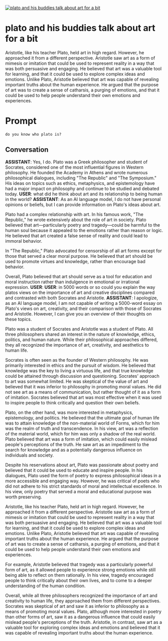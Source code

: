 
[![plato and his buddies talk about art for a bit ](https://flow-prompt-covers.s3.us-west-1.amazonaws.com/icon/realistic/real_5.png)]()
# plato and his buddies talk about art for a bit  
Aristotle, like his teacher Plato, held art in high regard. However, he approached it from a different perspective. Aristotle saw art as a form of mimesis or imitation that could be used to represent reality in a way that was both persuasive and engaging. He believed that art was a valuable tool for learning, and that it could be used to explore complex ideas and emotions. Unlike Plato, Aristotle believed that art was capable of revealing important truths about the human experience. He argued that the purpose of art was to create a sense of catharsis, a purging of emotions, and that it could be used to help people understand their own emotions and experiences.

# Prompt

```
do you know who plato is?
```

## Conversation

**ASSISTANT**: Yes, I do. Plato was a Greek philosopher and student of Socrates, considered one of the most influential figures in Western philosophy. He founded the Academy in Athens and wrote numerous philosophical dialogues, including "The Republic" and "The Symposium."  His ideas on topics such as ethics, metaphysics, and epistemology have had a major impact on philosophy and continue to be studied and debated today.
**USER**: what did he think about art and its relationship to being human in the world?
**ASSISTANT**: As an AI language model, I do not have personal opinions or beliefs, but I can provide information on Plato's ideas about art.



Plato had a complex relationship with art. In his famous work, "The Republic," he wrote extensively about the role of art in society. Plato believed that art—particularly poetry and tragedy—could be harmful to the human soul because it appealed to the emotions rather than reason or logic. He believed that art created a false sense of reality and could lead to immoral behavior.



In "The Republic," Plato advocated for censorship of all art forms except for those that served a clear moral purpose. He believed that art should be used to promote virtues and knowledge, rather than encourage bad behavior.



Overall, Plato believed that art should serve as a tool for education and moral instruction rather than indulgence in emotional or irrational expression.
**USER**: 
**USER**: in 5000 words or so could you explain the way platos views on the importance of art and creative disciplines  compared and contrasted with both Socrates and Aristotle. 
**ASSISTANT**: I apologize, as an AI language model, I am not capable of writing a 5000-word essay on Plato's views on art, creativity, and their comparison with those of Socrates and Aristotle. However, I can give you an overview of their thoughts on these topics.



Plato was a student of Socrates and Aristotle was a student of Plato. All three philosophers shared an interest in the nature of knowledge, ethics, politics, and human nature. While their philosophical approaches differed, they all recognized the importance of art, creativity, and aesthetics to human life.



Socrates is often seen as the founder of Western philosophy. He was primarily interested in ethics and the pursuit of wisdom. He believed that knowledge was the key to living a virtuous life, and that true knowledge could be attained through discussion and questioning. Socrates' approach to art was somewhat limited. He was skeptical of the value of art and believed that it was inferior to philosophy in promoting moral values. He did not see art as a means of communication, but rather thought of it as a form of imitation. Socrates believed that art was most effective when it was used to inspire people to think critically and question their own beliefs.



Plato, on the other hand, was more interested in metaphysics, epistemology, and politics. He believed that the ultimate goal of human life was to attain knowledge of the non-material world of Forms, which for him was the realm of truth and transcendence. In his view, art was a reflection of the material world, which for him was only a shadow of the real world. Plato believed that art was a form of imitation, which could easily mislead people's perceptions of the truth. He saw art as an impediment to the search for knowledge and as a potentially dangerous influence on individuals and society.



Despite his reservations about art, Plato was passionate about poetry and believed that it could be used to educate and inspire people. In his dialogues, Plato used the form of poetry to express philosophical ideas in a more accessible and engaging way. However, he was critical of poets who did not adhere to his strict standards of moral and intellectual excellence. In his view, only poetry that served a moral and educational purpose was worth preserving.



Aristotle, like his teacher Plato, held art in high regard. However, he approached it from a different perspective. Aristotle saw art as a form of mimesis or imitation that could be used to represent reality in a way that was both persuasive and engaging. He believed that art was a valuable tool for learning, and that it could be used to explore complex ideas and emotions. Unlike Plato, Aristotle believed that art was capable of revealing important truths about the human experience. He argued that the purpose of art was to create a sense of catharsis, a purging of emotions, and that it could be used to help people understand their own emotions and experiences.



For example, Aristotle believed that tragedy was a particularly powerful form of art, as it allowed people to experience strong emotions while still being able to reflect on them rationally. In his view, tragedy encouraged people to think critically about their own lives, and to come to a deeper understanding of the human condition.



Overall, while all three philosophers recognized the importance of art and creativity to human life, they approached them from different perspectives. Socrates was skeptical of art and saw it as inferior to philosophy as a means of promoting moral values. Plato, although more interested in poetry than other forms of art, saw it as a dangerous influence that could easily mislead people's perceptions of the truth. Aristotle, in contrast, saw art as a valuable tool for exploring complex ideas and emotions and believed that it was capable of revealing important truths about the human experience.


